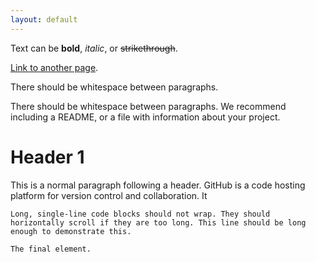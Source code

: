 ```yaml
---
layout: default
---
```


Text can be **bold**, _italic_, or ~~strikethrough~~.

[Link to another page](./another-page.html).

There should be whitespace between paragraphs.

There should be whitespace between paragraphs. We recommend including a README, or a file with information about your project.

# Header 1

This is a normal paragraph following a header. GitHub is a code hosting platform for version control and collaboration. It 

```
Long, single-line code blocks should not wrap. They should horizontally scroll if they are too long. This line should be long enough to demonstrate this.
```

```
The final element.
```
